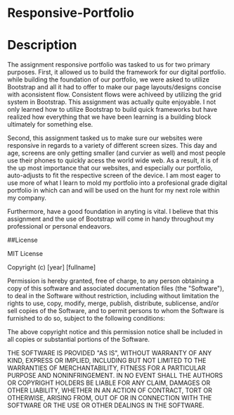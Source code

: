 # Responsive-Portfolio



# Description

The assignment responsive portfolio was tasked to us for two primary purposes.
First, it allowed us to build the framework for our digital portfolio.  while building the foundation of our portfolio, 
we were asked to utilize Bootstrap and all it had to offer to make our page layouts/designs concise with aconsistent flow.
Consistent flows were achiveed by utilizing the grid system in Bootstrap.
This assignment was actually quite enjoyable.  I not only learned how to utilize Bootstrap to build quick frameworks but have realized how everything that we 
have been learning is a building block ultimately for something else.

Second, this assignment tasked us to make sure our websites were responsive in regards to a variety of different screen sizes.  This day and age, screens are only getting smaller (and curvier as well) and most people use their phones to quickly acess the world wide web.  As a result, it is of the up most importance that our websites, and especially our portfolio, auto-adjusts to fit the respective screen of the device.  I am most eager to use more of what I learn to mold my portfolio into a profesional grade digital portfolio in which can and will be used on the hunt for my next role within my company.

Furthermore, have a good foundation in anyting is vital.  I believe that this assignment and the use of Bootstrap will come in handy throughout my professional or personal endeavors.




##License

MIT License

Copyright (c) [year] [fullname]

Permission is hereby granted, free of charge, to any person obtaining a copy
of this software and associated documentation files (the "Software"), to deal
in the Software without restriction, including without limitation the rights
to use, copy, modify, merge, publish, distribute, sublicense, and/or sell
copies of the Software, and to permit persons to whom the Software is
furnished to do so, subject to the following conditions:

The above copyright notice and this permission notice shall be included in all
copies or substantial portions of the Software.

THE SOFTWARE IS PROVIDED "AS IS", WITHOUT WARRANTY OF ANY KIND, EXPRESS OR
IMPLIED, INCLUDING BUT NOT LIMITED TO THE WARRANTIES OF MERCHANTABILITY,
FITNESS FOR A PARTICULAR PURPOSE AND NONINFRINGEMENT. IN NO EVENT SHALL THE
AUTHORS OR COPYRIGHT HOLDERS BE LIABLE FOR ANY CLAIM, DAMAGES OR OTHER
LIABILITY, WHETHER IN AN ACTION OF CONTRACT, TORT OR OTHERWISE, ARISING FROM,
OUT OF OR IN CONNECTION WITH THE SOFTWARE OR THE USE OR OTHER DEALINGS IN THE
SOFTWARE.


